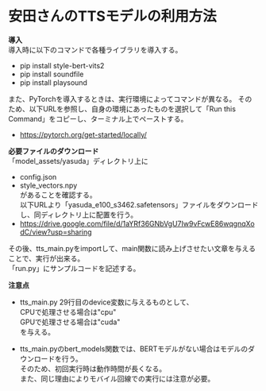 # 安田さんのTTSモデルの利用方法

**導入**  
導入時に以下のコマンドで各種ライブラリを導入する。
- pip install style-bert-vits2  
- pip install soundfile  
- pip install playsound  

また、PyTorchを導入するときは、実行環境によってコマンドが異なる。
そのため、以下URLを参照し、自身の環境にあったものを選択して「Run this Command」をコピーし、ターミナル上でペーストする。
- https://pytorch.org/get-started/locally/  
  
**必要ファイルのダウンロード**  
「model_assets/yasuda」ディレクトリ上に  
- config.json  
- style_vectors.npy  
があることを確認する。  
以下URLより「yasuda_e100_s3462.safetensors」ファイルをダウンロードし、同ディレクトリ上に配置を行う。  
- https://drive.google.com/file/d/1aYRf36GNbVgU7Iw9vFcwE86wqgnqXodC/view?usp=sharing  

その後、tts_main.pyをimportして、main関数に読み上げさせたい文章を与えることで、実行が出来る。  
「run.py」にサンプルコードを記述する。  
  
**注意点**  
- tts_main.py 29行目のdevice変数に与えるものとして、  
CPUで処理させる場合は"cpu"  
GPUで処理させる場合は"cuda"  
を与える。  

- tts_main.pyのbert_models関数では、BERTモデルがない場合はモデルのダウンロードを行う。  
そのため、初回実行時は動作時間が長くなる。  
また、同じ理由によりモバイル回線での実行には注意が必要。  